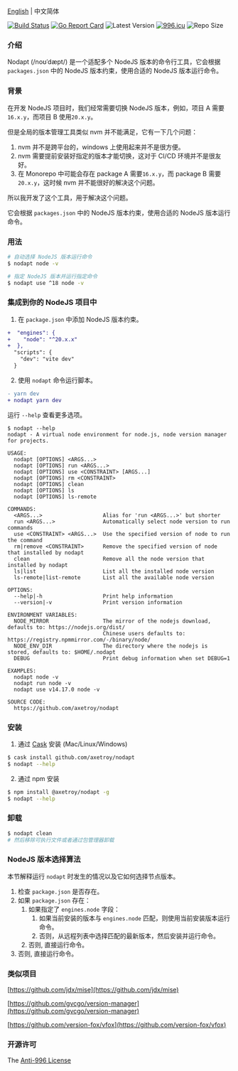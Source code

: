 [English](README.md) | 中文简体

[![Build Status](https://github.com/axetroy/nodapt/workflows/ci/badge.svg)](https://github.com/axetroy/nodapt/actions)
[![Go Report Card](https://goreportcard.com/badge/github.com/axetroy/nodapt)](https://goreportcard.com/report/github.com/axetroy/nodapt)
![Latest Version](https://img.shields.io/github/v/release/axetroy/nodapt.svg)
[![996.icu](https://img.shields.io/badge/link-996.icu-red.svg)](https://996.icu)
![Repo Size](https://img.shields.io/github/repo-size/axetroy/nodapt.svg)

### 介绍

Nodapt (/noʊˈdæpt/) 是一个适配多个 NodeJS 版本的命令行工具，它会根据 `packages.json` 中的 NodeJS 版本约束，使用合适的 NodeJS 版本运行命令。

### 背景

在开发 NodeJS 项目时，我们经常需要切换 NodeJS 版本，例如，项目 A 需要`16.x.y`，而项目 B 使用`20.x.y`。

但是全局的版本管理工具类似 nvm 并不能满足，它有一下几个问题：

1. nvm 并不是跨平台的，windows 上使用起来并不是很方便。
2. nvm 需要提前安装好指定的版本才能切换，这对于 CI/CD 环境并不是很友好。
3. 在 Monorepo 中可能会存在 package A 需要`16.x.y`，而 package B 需要`20.x.y`，这时候 nvm 并不能很好的解决这个问题。

所以我开发了这个工具，用于解决这个问题。

它会根据 `packages.json` 中的 NodeJS 版本约束，使用合适的 NodeJS 版本运行命令。

### 用法

```bash
# 自动选择 NodeJS 版本运行命令
$ nodapt node -v

# 指定 NodeJS 版本并运行指定命令
$ nodapt use ^18 node -v
```

### 集成到你的 NodeJS 项目中

1. 在 `package.json` 中添加 NodeJS 版本约束。

```diff
+  "engines": {
+    "node": "^20.x.x"
+  },
  "scripts": {
    "dev": "vite dev"
  }
```

2. 使用 `nodapt` 命令运行脚本。

```diff
- yarn dev
+ nodapt yarn dev
```

运行 `--help` 查看更多选项。

```
$ nodapt --help
nodapt - A virtual node environment for node.js, node version manager for projects.

USAGE:
  nodapt [OPTIONS] <ARGS...>
  nodapt [OPTIONS] run <ARGS...>
  nodapt [OPTIONS] use <CONSTRAINT> [ARGS...]
  nodapt [OPTIONS] rm <CONSTRAINT>
  nodapt [OPTIONS] clean
  nodapt [OPTIONS] ls
  nodapt [OPTIONS] ls-remote

COMMANDS:
  <ARGS...>                   Alias for 'run <ARGS...>' but shorter
  run <ARGS...>               Automatically select node version to run commands
  use <CONSTRAINT> <ARGS...>  Use the specified version of node to run the command
  rm|remove <CONSTRAINT>      Remove the specified version of node that installed by nodapt
  clean                       Remove all the node version that installed by nodapt
  ls|list                     List all the installed node version
  ls-remote|list-remote       List all the available node version

OPTIONS:
  --help|-h                   Print help information
  --version|-v                Print version information

ENVIRONMENT VARIABLES:
  NODE_MIRROR                 The mirror of the nodejs download, defaults to: https://nodejs.org/dist/
                              Chinese users defaults to: https://registry.npmmirror.com/-/binary/node/
  NODE_ENV_DIR                The directory where the nodejs is stored, defaults to: $HOME/.nodapt
  DEBUG                       Print debug information when set DEBUG=1

EXAMPLES:
  nodapt node -v
  nodapt run node -v
  nodapt use v14.17.0 node -v

SOURCE CODE:
  https://github.com/axetroy/nodapt
```

### 安装

1. 通过 [Cask](https://github.com/cask-pkg/cask.rs) 安装 (Mac/Linux/Windows)

```bash
$ cask install github.com/axetroy/nodapt
$ nodapt --help
```

2. 通过 npm 安装

```sh
$ npm install @axetroy/nodapt -g
$ nodapt --help
```

### 卸载

```bash
$ nodapt clean
# 然后移除可执行文件或者通过包管理器卸载
```

### NodeJS 版本选择算法

本节解释运行 `nodapt` 时发生的情况以及它如何选择节点版本。

1. 检查 `package.json` 是否存在。
2. 如果 `package.json` 存在：
   1. 如果指定了 `engines.node` 字段：
      1. 如果当前安装的版本与 `engines.node` 匹配，则使用当前安装版本运行命令。
      2. 否则，从远程列表中选择匹配的最新版本，然后安装并运行命令。
   2. 否则, 直接运行命令。
3. 否则, 直接运行命令。

### 类似项目

[https://github.com/jdx/mise](https://github.com/jdx/mise)

[https://github.com/gvcgo/version-manager](https://github.com/gvcgo/version-manager)

[https://github.com/version-fox/vfox](https://github.com/version-fox/vfox)

### 开源许可

The [Anti-996 License](LICENSE)
